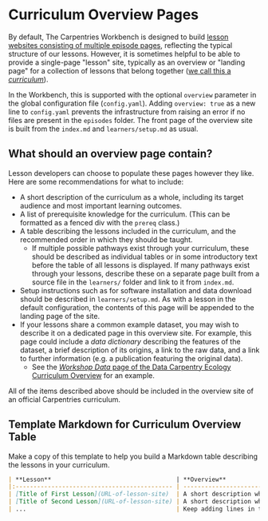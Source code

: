 # Curriculum Overview Pages
By default, The Carpentries Workbench is designed to build [lesson websites consisting of multiple episode pages](./curriculum-structure.md), reflecting the typical structure of our lessons.
However, it is sometimes helpful to be able to provide a single-page "lesson" site, typically as an overview or "landing page" for a collection of lessons that belong together ([we call this a _curriculum_](./curriculum-structure.md#curriculum)).

In the Workbench, this is supported with the optional `overview` parameter in the global configuration file (`config.yaml`).
Adding `overview: true` as a new line to `config.yaml` prevents the infrastructure from raising an error if no files are present in the `episodes` folder. The front page of the overview site is built from the `index.md` and `learners/setup.md` as usual.

## What should an overview page contain?
Lesson developers can choose to populate these pages however they like.
Here are some recommendations for what to include:

* A short description of the curriculum as a whole, including its target audience and most important learning outcomes.
* A list of prerequisite knowledge for the curriculum. (This can be formatted as a fenced div with the `prereq` class.)
* A table describing the lessons included in the curriculum, and the recommended order in which they should be taught.
	* If multiple possible pathways exist through your curriculum, these should be described as individual tables or in some introductory text before the table of all lessons is displayed. If many pathways exist through your lessons, describe these on a separate page built from a source file in the `learners/` folder and link to it from `index.md`.
* Setup instructions such as for software installation and data download should be described in `learners/setup.md`.
  As with a lesson in the default configuration, the contents of this page will be appended to the landing page of the site.
* If your lessons share a common example dataset, you may wish to describe it on a dedicated page in this overview site.
  For example, this page could include a _data dictionary_ describing the features of the dataset, a brief description of its origins, a link to the raw data, and a link to further information (e.g. a publication featuring the original data).
	* See the [_Workshop Data_ page of the Data Carpentry Ecology Curriculum Overview](https://datacarpentry.org/ecology-workshop/data.html) for an example.

All of the items described above should be included in the overview site of an official Carpentries curriculum.


## Template Markdown for Curriculum Overview Table
Make a copy of this template to help you build a Markdown table describing the lessons in your curriculum.


```markdown
| **Lesson**                                   | **Overview**                                                               |
|:-------------------------------------------- | -------------------------------------------------------------------------- |
| [Title of First Lesson](URL-of-lesson-site)  | A short description what the first lesson teaches                          |
| [Title of Second Lesson](URL-of-lesson-site) | A short description what the second lesson teaches                         | 
| ...                                          | Keep adding lines in this format until you have listed all of your lessons |
```
